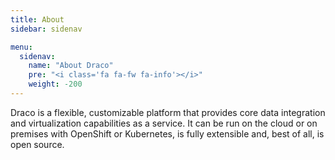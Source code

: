 ```yaml
---
title: About
sidebar: sidenav

menu:
  sidenav:
    name: "About Draco"
    pre: "<i class='fa fa-fw fa-info'></i>"
    weight: -200
---
```


Draco  is a flexible, customizable platform that provides core data integration and virtualization capabilities as a service. It can be run on the cloud or on premises with OpenShift or Kubernetes, is fully extensible and, best of all, is open source.

